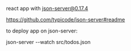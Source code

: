react app with json-server@0.17.4

https://github.com/typicode/json-server#readme

to deploy app on json-server:

json-server --watch src/todos.json
